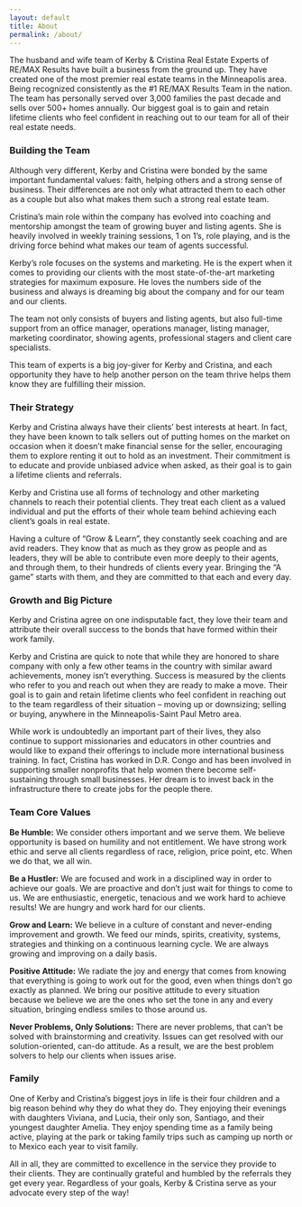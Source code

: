 ```yaml
---
layout: default
title: About
permalink: /about/
---
```


The husband and wife team of Kerby & Cristina Real Estate Experts of RE/MAX Results have built a business from the ground up. They have created one of the most premier real estate teams in the Minneapolis area. Being recognized consistently as the \#1 RE/MAX Results Team in the nation. The team has personally served over 3,000 families the past decade and sells over 500+ homes annually. Our biggest goal is to gain and retain lifetime clients who feel confident in reaching out to our team for all of their real estate needs.

### Building the Team

Although very different, Kerby and Cristina were bonded by the same important fundamental values: faith, helping others and a strong sense of business. Their differences are not only what attracted them to each other as a couple but also what makes them such a strong real estate team.

Cristina’s main role within the company has evolved into coaching and mentorship amongst the team of growing buyer and listing agents. She is heavily involved in weekly training sessions, 1 on 1’s, role playing, and is the driving force behind what makes our team of agents successful.

Kerby’s role focuses on the systems and marketing. He is the expert when it comes to providing our clients with the most state-of-the-art marketing strategies for maximum exposure. He loves the numbers side of the business and always is dreaming big about the company and for our team and our clients.

The team not only consists of buyers and listing agents, but also full-time support from an office manager, operations manager, listing manager, marketing coordinator, showing agents, professional stagers and client care specialists.

This team of experts is a big joy-giver for Kerby and Cristina, and each opportunity they have to help another person on the team thrive helps them know they are fulfilling their mission.

### Their Strategy

Kerby and Cristina always have their clients’ best interests at heart. In fact, they have been known to talk sellers out of putting homes on the market on occasion when it doesn’t make financial sense for the seller, encouraging them to explore renting it out to hold as an investment. Their commitment is to educate and provide unbiased advice when asked, as their goal is to gain a lifetime clients and referrals.

Kerby and Cristina use all forms of technology and other marketing channels to reach their potential clients. They treat each client as a valued individual and put the efforts of their whole team behind achieving each client’s goals in real estate.

Having a culture of “Grow & Learn”, they constantly seek coaching and are avid readers. They know that as much as they grow as people and as leaders, they will be able to contribute even more deeply to their agents, and through them, to their hundreds of clients every year. Bringing the “A game” starts with them, and they are committed to that each and every day.

### Growth and Big Picture

Kerby and Cristina agree on one indisputable fact, they love their team and attribute their overall success to the bonds that have formed within their work family.

Kerby and Cristina are quick to note that while they are honored to share company with only a few other teams in the country with similar award achievements, money isn’t everything. Success is measured by the clients who refer to you and reach out when they are ready to make a move. Their goal is to gain and retain lifetime clients who feel confident in reaching out to the team regardless of their situation – moving up or downsizing; selling or buying, anywhere in the Minneapolis-Saint Paul Metro area.

While work is undoubtedly an important part of their lives, they also continue to support missionaries and educators in other countries and would like to expand their offerings to include more international business training. In fact, Cristina has worked in D.R. Congo and has been involved in supporting smaller nonprofits that help women there become self-sustaining through small businesses. Her dream is to invest back in the infrastructure there to create jobs for the people there.

### Team Core Values

**Be Humble:** We consider others important and we serve them. We believe opportunity is based on humility and not entitlement. We have strong work ethic and serve all clients regardless of race, religion, price point, etc. When we do that, we all win.**&nbsp;**

**Be a Hustler:** We are focused and work in a disciplined way in order to achieve our goals. We are proactive and don’t just wait for things to come to us. We are enthusiastic, energetic, tenacious and we work hard to achieve results\! We are hungry and work hard for our clients.

**Grow and Learn:** We believe in a culture of constant and never-ending improvement and growth. We feed our minds, spirits, creativity, systems, strategies and thinking on a continuous learning cycle. We are always growing and improving on a daily basis.

**Positive Attitude:** We radiate the joy and energy that comes from knowing that everything is going to work out for the good, even when things don’t go exactly as planned. We bring our positive attitude to every situation because we believe we are the ones who set the tone in any and every situation, bringing endless smiles to those around us.

**Never Problems, Only Solutions:** There are never problems, that can’t be solved with brainstorming and creativity. Issues can get resolved with our solution-oriented, can-do attitude. As a result, we are the best problem solvers to help our clients when issues arise.

### Family

One of Kerby and Cristina’s biggest joys in life is their four children and a big reason behind why they do what they do. They enjoying their evenings with daughters Viviana, and Lucia, their only son, Santiago, and their youngest daughter Amelia. They enjoy spending time as a family being active, playing at the park or taking family trips such as camping up north or to Mexico each year to visit family.

All in all, they are committed to excellence in the service they provide to their clients. They are continually grateful and humbled by the referrals they get every year. Regardless of your goals, Kerby & Cristina serve as your advocate every step of the way\!

&nbsp;